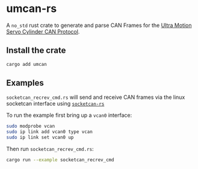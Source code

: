 # umcan-rs

A `no_std` rust crate to generate and parse CAN Frames for the [Ultra Motion Servo Cylinder
CAN Protocol](https://www.ultramotion.com/news-feed/new-can-protocol-for-servo-cylinder/).

## Install the crate

``` sh
cargo add umcan
```

## Examples

`socketcan_recrev_cmd.rs` will send and receive CAN frames via the linux
socketcan interface using
[`socketcan-rs`](https://github.com/socketcan-rs/socketcan-rs)

To run the example first bring up a `vcan0` interface:

``` sh
sudo modprobe vcan
sudo ip link add vcan0 type vcan
sudo ip link set vcan0 up
```

Then run `socketcan_recrev_cmd.rs`:

``` sh
cargo run --example socketcan_recrev_cmd
```
